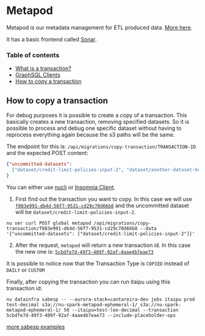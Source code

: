 # Metapod

Metapod is our metadata management for ETL produced data. [More here](https://github.com/nubank/metapod#background).

It has a basic frontend called [Sonar](https://github.com/nubank/sonar-js).

### Table of contents

- [What is a transaction?](glossary.md#transaction)
- [GraphSQL Clients](ops/graphql_clients.md)
- [How to copy a transaction](#how-to-copy-a-transaction)

## How to copy a transaction

For debug purposes it is possible to create a copy of a transaction. This basically creates a new transaction, removing specified datasets. So it is possible to process and debug one specific dataset without having to reprocess everything again because the s3 paths will be the same.

The endpoint for this is: `/api/migrations/copy-transaction/TRANSACTION-ID` and the expected POST content:
```json
{"uncommitted-datasets":
  ["dataset/credit-limit-policies-input-2", "dataset/another-dataset-here"]
}
```

You can either use [nucli](https://github.com/nubank/nucli) or [Insomnia Client](ops/graphql_clients.md#insomnia-client).

1) First find out the transaction you want to copy. In this case we will use [`f083e991-db4d-56f7-9531-cd29c70d66b8`](https://backoffice.nubank.com.br/sonar-js/#/sonar-js/transactions/f083e991-db4d-56f7-9531-cd29c70d66b8) and the uncommitted dataset will be `dataset/credit-limit-policies-input-2`.

```shell
nu ser curl POST global metapod /api/migrations/copy-transaction/f083e991-db4d-56f7-9531-cd29c70d66b8 --data '{"uncommitted-datasets": ["dataset/credit-limit-policies-input-2"]}'
```

2) After the request, `metapod` will return a new transaction id. In this case the new one is: [`5cbdfe7d-49f3-409f-92af-4aae4b7eae73`](https://backoffice.nubank.com.br/sonar-js/#/sonar-js/transactions/5cbdfe7d-49f3-409f-92af-4aae4b7eae73)

It is possible to notice now that the Transaction Type is `COPIED` instead of `DAILY` or `CUSTOM`

Finally, after copying the transaction you can run itaipu using this transaction id:

```shell
nu datainfra sabesp -- --aurora-stack=cantareira-dev jobs itaipu prod test-decimal s3a://nu-spark-metapod-ephemeral-1/ s3a://nu-spark-metapod-ephemeral-1/ 50 --itaipu=test-leo-decimal --transaction 5cbdfe7d-49f3-409f-92af-4aae4b7eae73 --include-placeholder-ops
```

[more sabesp examples](cli_examples.md#data-infra-cli-sabesp-examples)
